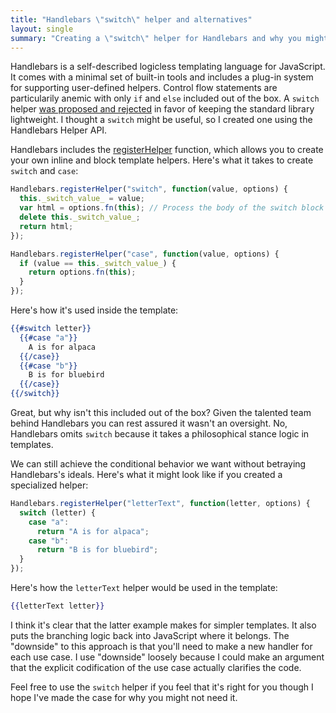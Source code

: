 ```yaml
---
title: "Handlebars \"switch\" helper and alternatives"
layout: single
summary: "Creating a \"switch\" helper for Handlebars and why you might not want to use it."
---
```


Handlebars is a self-described logicless templating language for JavaScript. It comes with a minimal set of built-in tools and includes a plug-in system for supporting user-defined helpers. Control flow statements are particularily anemic with only `if` and `else` included out of the box. A `switch` helper [was proposed and rejected][switch-proposal] in favor of keeping the standard library lightweight. I thought a `switch` might be useful, so I created one using the Handlebars Helper API.

Handlebars includes the [registerHelper][register-helper] function, which allows you to create your own inline and block template helpers. Here's what it takes to create `switch` and `case`:

```javascript
Handlebars.registerHelper("switch", function(value, options) {
  this._switch_value_ = value;
  var html = options.fn(this); // Process the body of the switch block
  delete this._switch_value_;
  return html;
});

Handlebars.registerHelper("case", function(value, options) {
  if (value == this._switch_value_) {
    return options.fn(this);
  }
});
```

Here's how it's used inside the template:

```hbs
{{#switch letter}}
  {{#case "a"}}
    A is for alpaca
  {{/case}}
  {{#case "b"}}
    B is for bluebird
  {{/case}}
{{/switch}}
```

Great, but why isn't this included out of the box? Given the talented team behind Handlebars you can rest assured it wasn't an oversight. No, Handlebars omits `switch` because it takes a philosophical stance logic in templates.

We can still achieve the conditional behavior we want without betraying Handlebars's ideals. Here's what it might look like if you created a specialized helper:

```javascript
Handlebars.registerHelper("letterText", function(letter, options) {
  switch (letter) {
    case "a":
      return "A is for alpaca";
    case "b":
      return "B is for bluebird";
  }
});
```

Here's how the `letterText` helper would be used in the template:

```hbs
{{letterText letter}}
```

I think it's clear that the latter example makes for simpler templates. It also puts the branching logic back into JavaScript where it belongs. The "downside" to this approach is that you'll need to make a new handler for each use case. I use "downside" loosely because I could make an argument that the explicit codification of the use case actually clarifies the code.

Feel free to use the `switch` helper if you feel that it's right for you though I hope I've made the case for why you might not need it.


[handlebars-repo]: https://github.com/wycats/handlebars.js	"Handlebars.js on GitHub"
[switch-proposal]: https://github.com/wycats/handlebars.js/issues/927 "Proposed switch helper"
[register-helper]: http://handlebarsjs.com/reference.html#base-registerHelper "Handlebars API: registerHelper"
